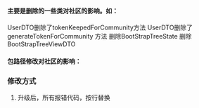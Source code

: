 #### 主要是删除的一些类对社区的影响。如：

UserDTO删除了tokenKeepedForCommunity方法
UserDTO删除了 generateTokenForCommunity 方法
删除BootStrapTreeState
删除BootStrapTreeViewDTO

#### 包路径修改对社区的影响：

### 修改方式
1. 升级后，所有报错代码，按行替换


